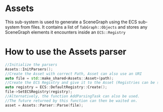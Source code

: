 # Assets
This sub-system is used to generate a SceneGraph using the ECS sub-system from files.
It contains a list of `TabGraph::Objects` and stores any SceneGraph elements it encounters inside an `ECS::Registry`

# How to use the Assets parser
```cpp
//Initialize the parsers
Assets::InitParsers();
//Create the Asset with correct Path, Asset can also use an URI
auto file = std::make_shared<Assets::Asset>(path);
//Create the ECS Registry and give it to the Asset (Registries can be shared accross Assets)
auto registry = ECS::DefaultRegistry::Create();
file->SetECSRegistry(registry);
//Alternatively, the function AddParsingTask can also be used.
//The future returned by this function can then be waited on.
asset = Assets::Parser::Parse(file);
```
